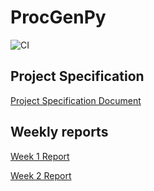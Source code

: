 # ProcGenPy

![CI](https://github.com/BlueShiftButterfly/tiralabra_procgen/actions/workflows/main.yml/badge.svg)

## Project Specification

[Project Specification Document](https://github.com/BlueShiftButterfly/tiralabra_procgen/blob/main/documentation/specification_document.md)

## Weekly reports

[Week 1 Report](https://github.com/BlueShiftButterfly/tiralabra_procgen/blob/main/documentation/week1_report.md)

[Week 2 Report](https://github.com/BlueShiftButterfly/tiralabra_procgen/blob/main/documentation/week2_report.md)
